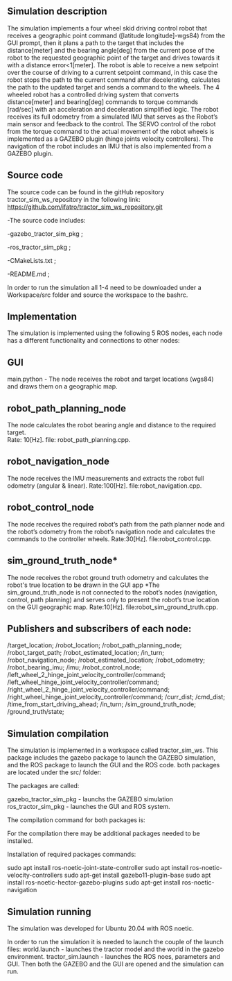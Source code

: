 Simulation description
----------------------------------------

The simulation implements a four wheel skid driving control robot that receives a geographic
point command ([latitude longitude]-wgs84) from the GUI prompt, then it plans a path to the
target that includes the distance[meter] and the bearing angle[deg] from the current pose of
the robot to the requested geographic point of the target and drives towards it with a
distance error<1[meter].
The robot is able to receive a new setpoint over the course of driving to a current setpoint
command, in this case the robot stops the path to the current command after decelerating,
calculates the path to the updated target and sends a command to the wheels.
The 4 wheeled robot has a controlled driving system that converts distance[meter] and
bearing[deg] commands to torque commands [rad/sec] with an acceleration and deceleration
simplified logic.
The robot receives its full odometry from a simulated IMU that serves as the Robot’s main
sensor and feedback to the control.
The SERVO control of the robot from the torque command to the actual movement of the
robot wheels is implemented as a GAZEBO plugin (hinge joints velocity controllers).
The navigation of the robot includes an IMU that is also implemented from a GAZEBO
plugin.

   

Source code 
----------------------------------------
The source code can be found in the gitHub repository tractor_sim_ws_repository in the following link:
https://github.com/ifatro/tractor_sim_ws_repository.git

-The source code includes:

-gazebo_tractor_sim_pkg ; 

-ros_tractor_sim_pkg ; 

-CMakeLists.txt ; 

-README.md ; 

In order to run the simulation all 1-4 need to be downloaded under a Workspace/src folder and source the workspace to the bashrc.


Implementation
----------------------------------------
The simulation is implemented using the following 5 ROS nodes, each node has a different functionality and connections to other nodes:


GUI
----------------------------------------
main.python - The node receives the robot and target locations (wgs84) and draws them on a geographic map.

robot_path_planning_node
----------------------------------------
The node calculates the robot bearing angle and distance to the required target.  
Rate: 10[Hz].
file: robot_path_planning.cpp.


robot_navigation_node
----------------------------------------
The node receives the IMU measurements and extracts the robot full odometry (angular & linear).
Rate:100[Hz].
file:robot_navigation.cpp.

robot_control_node
--------------------------------------
The node receives the required robot’s path from the path planner node and the robot’s odometry from the robot’s navigation node and calculates the commands to the controller wheels.
Rate:30[Hz].
file:robot_control.cpp.


sim_ground_truth_node*
----------------------
The node receives the robot ground truth odometry and calculates the robot's true location to be drawn in the GUI app
*The sim_ground_truth_node is not connected to the robot’s nodes (navigation, control, path planning) and serves only to present the robot’s true location on the GUI geographic map.
Rate:10[Hz].
file:robot_sim_ground_truth.cpp.



Publishers and subscribers of each node:
----------------------------------------
/target_location;
/robot_location;
/robot_path_planning_node;
/robot_target_path;
/robot_estimated_location;
/in_turn;
/robot_navigation_node;
/robot_estimated_location;
/robot_odometry;
/robot_bearing_imu;
/imu;
/robot_control_node;
/left_wheel_2_hinge_joint_velocity_controller/command;
/left_wheel_hinge_joint_velocity_controller/command;
/right_wheel_2_hinge_joint_velocity_controller/command;
/right_wheel_hinge_joint_velocity_controller/command;
/curr_dist;
/cmd_dist;
/time_from_start_driving_ahead;
/in_turn;
/sim_ground_truth_node;
/ground_truth/state;

Simulation compilation
----------------------------------------
The simulation is implemented in a workspace called tractor_sim_ws.
This package includes the gazebo package to launch the GAZEBO simulation, and the ROS package to launch the GUI and the ROS code. both packages are located  under the src/ folder:

The packages are called:

gazebo_tractor_sim_pkg - launchs the GAZEBO simulation
ros_tractor_sim_pkg - launches the GUI and ROS system.

The compilation command for both packages is:
 


For the compilation there may be additional packages needed to be installed.

Installation of required packages commands:

  sudo apt install ros-noetic-joint-state-controller
  sudo apt install ros-noetic-velocity-controllers
  sudo apt-get install gazebo11-plugin-base
  sudo apt install ros-noetic-hector-gazebo-plugins
  sudo apt-get install ros-noetic-navigation



Simulation running
----------------------------------------

The simulation was developed for Ubuntu 20.04  with ROS noetic.

In order to run the simulation it is needed to launch the couple of  the launch files:
world.launch - launches the tractor model and the world in the gazebo environment.
tractor_sim.launch - launches the ROS noes, parameters and GUI.
Then both the GAZEBO and the GUI are opened and the simulation can run.





